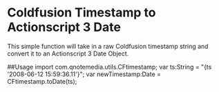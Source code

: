 # Coldfusion Timestamp to Actionscript 3 Date
This simple function will take in a raw Coldfusion timestamp string and convert it to an Actionscript 3 Date Object.

##Usage
import com.qnotemedia.utils.CFtimestamp;
var ts:String = "{ts '2008-06-12 15:59:36.11'}";
var newTimestamp:Date = CFtimestamp.toDate(ts);